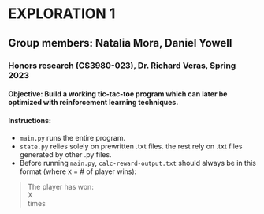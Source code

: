 # EXPLORATION 1

## Group members: Natalia Mora, Daniel Yowell

### Honors research (CS3980-023), Dr. Richard Veras, Spring 2023

#### Objective: Build a working tic-tac-toe program which can later be optimized with reinforcement learning techniques.

#### Instructions:

- `main.py` runs the entire program.
- `state.py` relies solely on prewritten .txt files. the rest rely on .txt files generated by other .py files.
- Before running `main.py`, `calc-reward-output.txt` should always be in this format (where `X` = # of player wins):

> The player has won:  
> X  
> times
